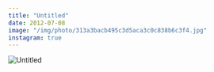 ```yaml
---
title: "Untitled"
date: 2012-07-08
image: "/img/photo/313a3bacb495c3d5aca3c0c838b6c3f4.jpg"
instagram: true
---
```


![Untitled](/img/photo/313a3bacb495c3d5aca3c0c838b6c3f4.jpg)
